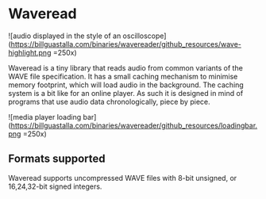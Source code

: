 # Waveread

![audio displayed in the style of an oscilloscope](https://billguastalla.com/binaries/wavereader/github_resources/wave-highlight.png =250x)

Waveread is a tiny library that reads audio from common variants of the WAVE file specification. It has a small caching mechanism to minimise memory footprint, which will load audio in the background. The caching system is a bit like for an online player. As such it is designed in mind of programs that use audio data chronologically, piece by piece.

![media player loading bar](https://billguastalla.com/binaries/wavereader/github_resources/loadingbar.png =250x)

## Formats supported

Waveread supports uncompressed WAVE files with 8-bit unsigned, or 16,24,32-bit signed integers.
